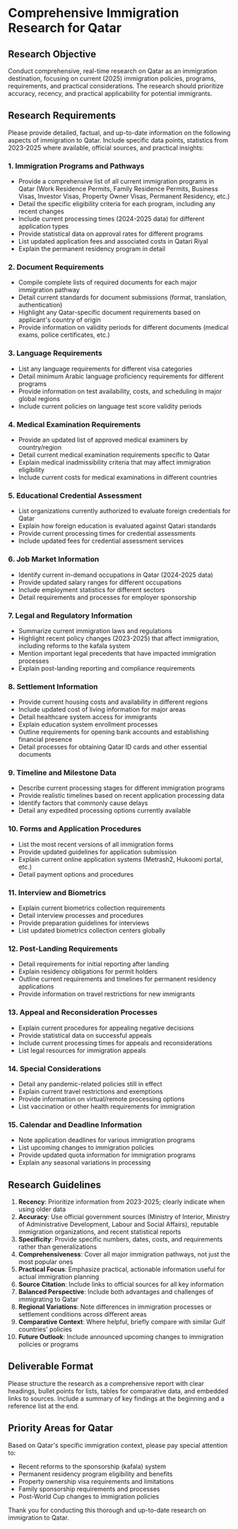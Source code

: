 # Comprehensive Immigration Research for Qatar

## Research Objective
Conduct comprehensive, real-time research on Qatar as an immigration destination, focusing on current (2025) immigration policies, programs, requirements, and practical considerations. The research should prioritize accuracy, recency, and practical applicability for potential immigrants.

## Research Requirements
Please provide detailed, factual, and up-to-date information on the following aspects of immigration to Qatar. Include specific data points, statistics from 2023-2025 where available, official sources, and practical insights:

### 1. Immigration Programs and Pathways
- Provide a comprehensive list of all current immigration programs in Qatar (Work Residence Permits, Family Residence Permits, Business Visas, Investor Visas, Property Owner Visas, Permanent Residency, etc.)
- Detail the specific eligibility criteria for each program, including any recent changes
- Include current processing times (2024-2025 data) for different application types
- Provide statistical data on approval rates for different programs
- List updated application fees and associated costs in Qatari Riyal
- Explain the permanent residency program in detail

### 2. Document Requirements
- Compile complete lists of required documents for each major immigration pathway
- Detail current standards for document submissions (format, translation, authentication)
- Highlight any Qatar-specific document requirements based on applicant's country of origin
- Provide information on validity periods for different documents (medical exams, police certificates, etc.)

### 3. Language Requirements
- List any language requirements for different visa categories
- Detail minimum Arabic language proficiency requirements for different programs
- Provide information on test availability, costs, and scheduling in major global regions
- Include current policies on language test score validity periods

### 4. Medical Examination Requirements
- Provide an updated list of approved medical examiners by country/region
- Detail current medical examination requirements specific to Qatar
- Explain medical inadmissibility criteria that may affect immigration eligibility
- Include current costs for medical examinations in different countries

### 5. Educational Credential Assessment
- List organizations currently authorized to evaluate foreign credentials for Qatar
- Explain how foreign education is evaluated against Qatari standards
- Provide current processing times for credential assessments
- Include updated fees for credential assessment services

### 6. Job Market Information
- Identify current in-demand occupations in Qatar (2024-2025 data)
- Provide updated salary ranges for different occupations
- Include employment statistics for different sectors
- Detail requirements and processes for employer sponsorship

### 7. Legal and Regulatory Information
- Summarize current immigration laws and regulations
- Highlight recent policy changes (2023-2025) that affect immigration, including reforms to the kafala system
- Mention important legal precedents that have impacted immigration processes
- Explain post-landing reporting and compliance requirements

### 8. Settlement Information
- Provide current housing costs and availability in different regions
- Include updated cost of living information for major areas
- Detail healthcare system access for immigrants
- Explain education system enrollment processes
- Outline requirements for opening bank accounts and establishing financial presence
- Detail processes for obtaining Qatar ID cards and other essential documents

### 9. Timeline and Milestone Data
- Describe current processing stages for different immigration programs
- Provide realistic timelines based on recent application processing data
- Identify factors that commonly cause delays
- Detail any expedited processing options currently available

### 10. Forms and Application Procedures
- List the most recent versions of all immigration forms
- Provide updated guidelines for application submission
- Explain current online application systems (Metrash2, Hukoomi portal, etc.)
- Detail payment options and procedures

### 11. Interview and Biometrics
- Explain current biometrics collection requirements
- Detail interview processes and procedures
- Provide preparation guidelines for interviews
- List updated biometrics collection centers globally

### 12. Post-Landing Requirements
- Detail requirements for initial reporting after landing
- Explain residency obligations for permit holders
- Outline current requirements and timelines for permanent residency applications
- Provide information on travel restrictions for new immigrants

### 13. Appeal and Reconsideration Processes
- Explain current procedures for appealing negative decisions
- Provide statistical data on successful appeals
- Include current processing times for appeals and reconsiderations
- List legal resources for immigration appeals

### 14. Special Considerations
- Detail any pandemic-related policies still in effect
- Explain current travel restrictions and exemptions
- Provide information on virtual/remote processing options
- List vaccination or other health requirements for immigration

### 15. Calendar and Deadline Information
- Note application deadlines for various immigration programs
- List upcoming changes to immigration policies
- Provide updated quota information for immigration programs
- Explain any seasonal variations in processing

## Research Guidelines
1. **Recency**: Prioritize information from 2023-2025; clearly indicate when using older data
2. **Accuracy**: Use official government sources (Ministry of Interior, Ministry of Administrative Development, Labour and Social Affairs), reputable immigration organizations, and recent statistical reports
3. **Specificity**: Provide specific numbers, dates, costs, and requirements rather than generalizations
4. **Comprehensiveness**: Cover all major immigration pathways, not just the most popular ones
5. **Practical Focus**: Emphasize practical, actionable information useful for actual immigration planning
6. **Source Citation**: Include links to official sources for all key information
7. **Balanced Perspective**: Include both advantages and challenges of immigrating to Qatar
8. **Regional Variations**: Note differences in immigration processes or settlement conditions across different areas
9. **Comparative Context**: Where helpful, briefly compare with similar Gulf countries' policies
10. **Future Outlook**: Include announced upcoming changes to immigration policies or programs

## Deliverable Format
Please structure the research as a comprehensive report with clear headings, bullet points for lists, tables for comparative data, and embedded links to sources. Include a summary of key findings at the beginning and a reference list at the end.

## Priority Areas for Qatar
Based on Qatar's specific immigration context, please pay special attention to:
- Recent reforms to the sponsorship (kafala) system
- Permanent residency program eligibility and benefits
- Property ownership visa requirements and limitations
- Family sponsorship requirements and processes
- Post-World Cup changes to immigration policies

Thank you for conducting this thorough and up-to-date research on immigration to Qatar.
